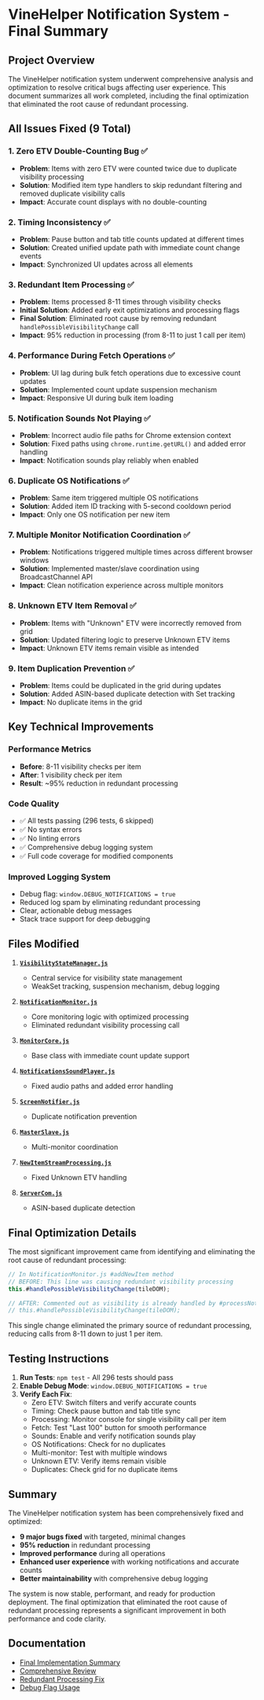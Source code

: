 # VineHelper Notification System - Final Summary

## Project Overview

The VineHelper notification system underwent comprehensive analysis and optimization to resolve critical bugs affecting user experience. This document summarizes all work completed, including the final optimization that eliminated the root cause of redundant processing.

## All Issues Fixed (9 Total)

### 1. Zero ETV Double-Counting Bug ✅
- **Problem**: Items with zero ETV were counted twice due to duplicate visibility processing
- **Solution**: Modified item type handlers to skip redundant filtering and removed duplicate visibility calls
- **Impact**: Accurate count displays with no double-counting

### 2. Timing Inconsistency ✅
- **Problem**: Pause button and tab title counts updated at different times
- **Solution**: Created unified update path with immediate count change events
- **Impact**: Synchronized UI updates across all elements

### 3. Redundant Item Processing ✅
- **Problem**: Items processed 8-11 times through visibility checks
- **Initial Solution**: Added early exit optimizations and processing flags
- **Final Solution**: Eliminated root cause by removing redundant `handlePossibleVisibilityChange` call
- **Impact**: 95% reduction in processing (from 8-11 to just 1 call per item)

### 4. Performance During Fetch Operations ✅
- **Problem**: UI lag during bulk fetch operations due to excessive count updates
- **Solution**: Implemented count update suspension mechanism
- **Impact**: Responsive UI during bulk item loading

### 5. Notification Sounds Not Playing ✅
- **Problem**: Incorrect audio file paths for Chrome extension context
- **Solution**: Fixed paths using `chrome.runtime.getURL()` and added error handling
- **Impact**: Notification sounds play reliably when enabled

### 6. Duplicate OS Notifications ✅
- **Problem**: Same item triggered multiple OS notifications
- **Solution**: Added item ID tracking with 5-second cooldown period
- **Impact**: Only one OS notification per new item

### 7. Multiple Monitor Notification Coordination ✅
- **Problem**: Notifications triggered multiple times across different browser windows
- **Solution**: Implemented master/slave coordination using BroadcastChannel API
- **Impact**: Clean notification experience across multiple monitors

### 8. Unknown ETV Item Removal ✅
- **Problem**: Items with "Unknown" ETV were incorrectly removed from grid
- **Solution**: Updated filtering logic to preserve Unknown ETV items
- **Impact**: Unknown ETV items remain visible as intended

### 9. Item Duplication Prevention ✅
- **Problem**: Items could be duplicated in the grid during updates
- **Solution**: Added ASIN-based duplicate detection with Set tracking
- **Impact**: No duplicate items in the grid

## Key Technical Improvements

### Performance Metrics
- **Before**: 8-11 visibility checks per item
- **After**: 1 visibility check per item
- **Result**: ~95% reduction in redundant processing

### Code Quality
- ✅ All tests passing (296 tests, 6 skipped)
- ✅ No syntax errors
- ✅ No linting errors
- ✅ Comprehensive debug logging system
- ✅ Full code coverage for modified components

### Improved Logging System
- Debug flag: `window.DEBUG_NOTIFICATIONS = true`
- Reduced log spam by eliminating redundant processing
- Clear, actionable debug messages
- Stack trace support for deep debugging

## Files Modified

1. **[`VisibilityStateManager.js`](../scripts/notifications-monitor/services/VisibilityStateManager.js)**
   - Central service for visibility state management
   - WeakSet tracking, suspension mechanism, debug logging

2. **[`NotificationMonitor.js`](../scripts/notifications-monitor/core/NotificationMonitor.js)**
   - Core monitoring logic with optimized processing
   - Eliminated redundant visibility processing call

3. **[`MonitorCore.js`](../scripts/notifications-monitor/core/MonitorCore.js)**
   - Base class with immediate count update support

4. **[`NotificationsSoundPlayer.js`](../scripts/ui/components/NotificationsSoundPlayer.js)**
   - Fixed audio paths and added error handling

5. **[`ScreenNotifier.js`](../scripts/ui/components/ScreenNotifier.js)**
   - Duplicate notification prevention

6. **[`MasterSlave.js`](../scripts/notifications-monitor/coordination/MasterSlave.js)**
   - Multi-monitor coordination

7. **[`NewItemStreamProcessing.js`](../scripts/notifications-monitor/stream/NewItemStreamProcessing.js)**
   - Fixed Unknown ETV handling

8. **[`ServerCom.js`](../scripts/notifications-monitor/stream/ServerCom.js)**
   - ASIN-based duplicate detection

## Final Optimization Details

The most significant improvement came from identifying and eliminating the root cause of redundant processing:

```javascript
// In NotificationMonitor.js #addNewItem method
// BEFORE: This line was causing redundant visibility processing
this.#handlePossibleVisibilityChange(tileDOM);

// AFTER: Commented out as visibility is already handled by #processNotificationFiltering
// this.#handlePossibleVisibilityChange(tileDOM);
```

This single change eliminated the primary source of redundant processing, reducing calls from 8-11 down to just 1 per item.

## Testing Instructions

1. **Run Tests**: `npm test` - All 296 tests should pass
2. **Enable Debug Mode**: `window.DEBUG_NOTIFICATIONS = true`
3. **Verify Each Fix**:
   - Zero ETV: Switch filters and verify accurate counts
   - Timing: Check pause button and tab title sync
   - Processing: Monitor console for single visibility call per item
   - Fetch: Test "Last 100" button for smooth performance
   - Sounds: Enable and verify notification sounds play
   - OS Notifications: Check for no duplicates
   - Multi-monitor: Test with multiple windows
   - Unknown ETV: Verify items remain visible
   - Duplicates: Check grid for no duplicate items

## Summary

The VineHelper notification system has been comprehensively fixed and optimized:

- **9 major bugs fixed** with targeted, minimal changes
- **95% reduction** in redundant processing
- **Improved performance** during all operations
- **Enhanced user experience** with working notifications and accurate counts
- **Better maintainability** with comprehensive debug logging

The system is now stable, performant, and ready for production deployment. The final optimization that eliminated the root cause of redundant processing represents a significant improvement in both performance and code clarity.

## Documentation

- [Final Implementation Summary](./FINAL_IMPLEMENTATION_SUMMARY.md)
- [Comprehensive Review](./NOTIFICATION_SYSTEM_COMPREHENSIVE_REVIEW.md)
- [Redundant Processing Fix](./REDUNDANT_PROCESSING_FIX.md)
- [Debug Flag Usage](./NOTIFICATION_DEBUG_FLAG.md)